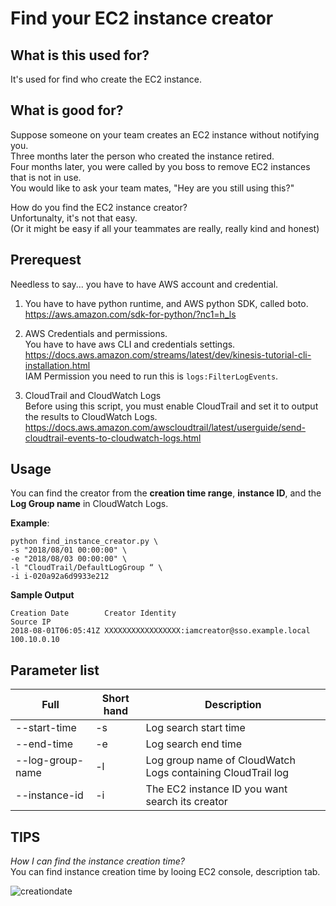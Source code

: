 # Find your EC2 instance creator
## What is this used for?
It's used for find who create the EC2 instance.

## What is good for?
Suppose someone on your team creates an EC2 instance without notifying you.  
Three months later the person who created the instance retired.  
Four months later, you were called by you boss to remove EC2 instances that is not in use.  
You would like to ask your team mates, "Hey are you still using this?"

How do you find the EC2 instance creator?  
Unfortunalty, it's not that easy.  
(Or it might be easy if all your teammates are really, really kind and honest)

## Prerequest
Needless to say... you have to have AWS account and credential.  

1. You have to have python runtime, and AWS python SDK, called boto.  
https://aws.amazon.com/sdk-for-python/?nc1=h_ls

2. AWS Credentials and permissions.  
You have to have aws CLI and credentials settings.  
https://docs.aws.amazon.com/streams/latest/dev/kinesis-tutorial-cli-installation.html  
IAM Permission you need to run this is `logs:FilterLogEvents`. 

3. CloudTrail and CloudWatch Logs  
Before using this script, you must enable CloudTrail and set it to output the results to CloudWatch Logs.  
https://docs.aws.amazon.com/awscloudtrail/latest/userguide/send-cloudtrail-events-to-cloudwatch-logs.html


## Usage
You can find the creator from the **creation time range**, **instance ID**, and the **Log Group name** in CloudWatch Logs.  
  
**Example**:  

```
python find_instance_creator.py \
-s "2018/08/01 00:00:00" \
-e "2018/08/03 00:00:00" \
-l "CloudTrail/DefaultLogGroup “ \
-i i-020a92a6d9933e212
```

**Sample Output**  
```
Creation Date        Creator Identity                                Source IP           
2018-08-01T06:05:41Z XXXXXXXXXXXXXXXXX:iamcreator@sso.example.local  100.10.0.10
```

## Parameter list
| Full |Short hand|Description|
----|---- |---- 
|--start-time |-s|Log search start time|
|--end-time |-e|Log search end time|
|--log-group-name |-l|Log group name of CloudWatch Logs containing CloudTrail log|
|--instance-id |-i|The EC2 instance ID you want search its creator|

## TIPS
_How I can find the instance creation time?_  
You can find instance creation time by looing EC2 console, description tab.

![creationdate](https://user-images.githubusercontent.com/14175234/46450624-34089180-c7cd-11e8-93d9-b31f7fbc56cc.png)

